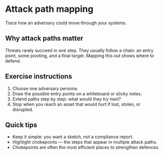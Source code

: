 # Attack path mapping

Trace how an adversary could move through your systems.

## Why attack paths matter
Threats rarely succeed in one step. They usually follow a chain:
an entry point, some pivoting, and a final target. Mapping this out
shows where to defend.

## Exercise instructions
1. Choose one adversary persona.
2. Draw the possible entry points on a whiteboard or sticky notes.
3. Extend paths step by step: what would they try next?
4. Stop when you reach an asset that would hurt if lost, stolen, or disrupted.

## Quick tips
- Keep it simple: you want a sketch, not a compliance report.  
- Highlight chokepoints — the steps that appear in multiple attack paths.  
- Chokepoints are often the most efficient places to strengthen defences.
